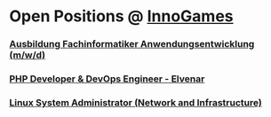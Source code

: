 # Open Positions @ [InnoGames](https://www.innogames.com/career/detail/job?s=github_jobs_repo)

### [Ausbildung Fachinformatiker Anwendungsentwicklung \(m/w/d\)](ausbildung-fachinformatiker-anwendungsentwicklung-m-w-d.md)
### [PHP Developer & DevOps Engineer - Elvenar](php-developer-&-devops-engineer-elvenar.md)
### [Linux System Administrator \(Network and Infrastructure\)](linux-system-administrator-network-and-infrastructure.md)

